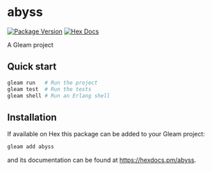 # abyss

[![Package Version](https://img.shields.io/hexpm/v/abyss)](https://hex.pm/packages/abyss)
[![Hex Docs](https://img.shields.io/badge/hex-docs-ffaff3)](https://hexdocs.pm/abyss/)

A Gleam project

## Quick start

```sh
gleam run   # Run the project
gleam test  # Run the tests
gleam shell # Run an Erlang shell
```

## Installation

If available on Hex this package can be added to your Gleam project:

```sh
gleam add abyss
```

and its documentation can be found at <https://hexdocs.pm/abyss>.
